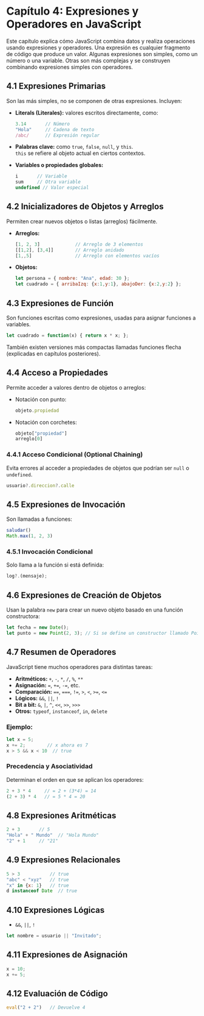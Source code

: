 # Capítulo 4: Expresiones y Operadores en JavaScript

Este capítulo explica cómo JavaScript combina datos y realiza operaciones usando expresiones y operadores. Una expresión es cualquier fragmento de código que produce un valor. Algunas expresiones son simples, como un número o una variable. Otras son más complejas y se construyen combinando expresiones simples con operadores.

## 4.1 Expresiones Primarias

Son las más simples, no se componen de otras expresiones. Incluyen:

- **Literals (Literales):** valores escritos directamente, como:
  ```js
  3.14       // Número
  "Hola"     // Cadena de texto
  /abc/      // Expresión regular
  ```
- **Palabras clave:** como `true`, `false`, `null`, y `this`.  
  `this` se refiere al objeto actual en ciertos contextos.

- **Variables o propiedades globales:**
  ```js
  i       // Variable
  sum     // Otra variable
  undefined // Valor especial
  ```

## 4.2 Inicializadores de Objetos y Arreglos

Permiten crear nuevos objetos o listas (arreglos) fácilmente.

- **Arreglos:**
  ```js
  [1, 2, 3]             // Arreglo de 3 elementos
  [[1,2], [3,4]]        // Arreglo anidado
  [1,,5]                // Arreglo con elementos vacíos
  ```

- **Objetos:**
  ```js
  let persona = { nombre: "Ana", edad: 30 };
  let cuadrado = { arribaIzq: {x:1,y:1}, abajoDer: {x:2,y:2} };
  ```

## 4.3 Expresiones de Función

Son funciones escritas como expresiones, usadas para asignar funciones a variables.

```js
let cuadrado = function(x) { return x * x; };
```

También existen versiones más compactas llamadas funciones flecha (explicadas en capítulos posteriores).

## 4.4 Acceso a Propiedades

Permite acceder a valores dentro de objetos o arreglos:

- Notación con punto:
  ```js
  objeto.propiedad
  ```
- Notación con corchetes:
  ```js
  objeto["propiedad"]
  arreglo[0]
  ```

### 4.4.1 Acceso Condicional (Optional Chaining)

Evita errores al acceder a propiedades de objetos que podrían ser `null` o `undefined`.

```js
usuario?.direccion?.calle
```

## 4.5 Expresiones de Invocación

Son llamadas a funciones:

```js
saludar()
Math.max(1, 2, 3)
```

### 4.5.1 Invocación Condicional

Solo llama a la función si está definida:

```js
log?.(mensaje);
```

## 4.6 Expresiones de Creación de Objetos

Usan la palabra `new` para crear un nuevo objeto basado en una función constructora:

```js
let fecha = new Date();
let punto = new Point(2, 3); // Si se define un constructor llamado Point
```

## 4.7 Resumen de Operadores

JavaScript tiene muchos operadores para distintas tareas:

- **Aritméticos:** `+`, `-`, `*`, `/`, `%`, `**`  
- **Asignación:** `=`, `+=`, `-=`, etc.  
- **Comparación:** `==`, `===`, `!=`, `>`, `<`, `>=`, `<=`  
- **Lógicos:** `&&`, `||`, `!`  
- **Bit a bit:** `&`, `|`, `^`, `<<`, `>>`, `>>>`  
- **Otros:** `typeof`, `instanceof`, `in`, `delete`

### Ejemplo:
```js
let x = 5;
x += 2;        // x ahora es 7
x > 5 && x < 10  // true
```

### Precedencia y Asociatividad

Determinan el orden en que se aplican los operadores:

```js
2 + 3 * 4     // = 2 + (3*4) = 14
(2 + 3) * 4   // = 5 * 4 = 20
```

## 4.8 Expresiones Aritméticas

```js
2 + 3       // 5
"Hola" + " Mundo"  // "Hola Mundo"
"2" + 1     // "21"
```

## 4.9 Expresiones Relacionales

```js
5 > 3           // true
"abc" < "xyz"   // true
"x" in {x: 1}   // true
d instanceof Date  // true
```

## 4.10 Expresiones Lógicas

- `&&`, `||`, `!`

```js
let nombre = usuario || "Invitado";
```

## 4.11 Expresiones de Asignación

```js
x = 10;
x += 5;
```

## 4.12 Evaluación de Código

```js
eval("2 + 2")   // Devuelve 4
```
